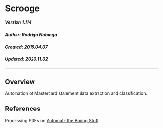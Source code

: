 # Scrooge

##### Version 1.114
##### Author: Rodrigo Nobrega
##### Created: 2015.04.07
##### Updated: 2020.11.02

---

## Overview
Automation of Mastercard statement data extraction and classification.

## References
Processing PDFs on [Automate the Boring Stuff](https://automatetheboringstuff.com/chapter13/)

